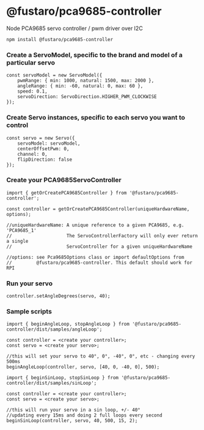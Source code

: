 # @fustaro/pca9685-controller

Node PCA9685 servo controller / pwm driver over I2C

```npm install @fustaro/pca9685-controller```

### Create a ServoModel, specific to the brand and model of a particular servo

```
const servoModel = new ServoModel({
    pwmRange: { min: 1000, natural: 1500, max: 2000 },
    angleRange: { min: -60, natural: 0, max: 60 },
    speed: 0.1,
    servoDirection: ServoDirection.HIGHER_PWM_CLOCKWISE
});
```

### Create Servo instances, specific to each servo you want to control

```
const servo = new Servo({
    servoModel: servoModel,
    centerOffsetPwm: 0,
    channel: 0,
    flipDirection: false
});
```

### Create your PCA9685ServoController

```
import { getOrCreatePCA9685Controller } from '@fustaro/pca9685-controller';

const controller = getOrCreatePCA9685Controller(uniqueHardwareName, options);

//uniqueHardwareName: A unique reference to a given PCA9685, e.g. 'PCA9685_1' 
//                    The ServoControllerFactory will only ever return a single
//                    ServoController for a given uniqueHardwareName

//options: see Pca9685Options class or import defaultOptions from
//         @fustaro/pca9685-controller. This default should work for RPI
```

### Run your servo

```
controller.setAngleDegrees(servo, 40);
```

### Sample scripts

```
import { beginAngleLoop, stopAngleLoop } from '@fustaro/pca9685-controller/dist/samples/angleLoop';

const controller = <create your controller>;
const servo = <create your servo>;

//this will set your servo to 40°, 0°, -40°, 0°, etc - changing every 500ms
beginAngleLoop(controller, servo, [40, 0, -40, 0], 500);
```

```
import { beginSinLoop, stopSinLoop } from '@fustaro/pca9685-controller/dist/samples/sinLoop';

const controller = <create your controller>;
const servo = <create your servo>;

//this will run your servo in a sin loop, +/- 40°
//updating every 15ms and doing 2 full loops every second
beginSinLoop(controller, servo, 40, 500, 15, 2);
```